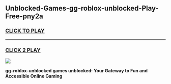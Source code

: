 
## Unblocked-Games-gg-roblox-unblocked-Play-Free-pny2a
<h3>
<a href="https://premium76.site?title=gg-roblox-unblocked&ref=10A">CLICK TO PLAY</a></h3>
<hr>

<h3>
<a href="https://premium76.site?title=gg-roblox-unblocked&ref=10A">CLICK 2 PLAY</a>
  
</h3>

<a href="https://premium76.site?title=gg-roblox-unblocked&ref=10A"><img src="https://clearcache.store/games.png"></a>


**gg-roblox-unblocked games unblocked: Your Gateway to Fun and Accessible Online Gaming**
